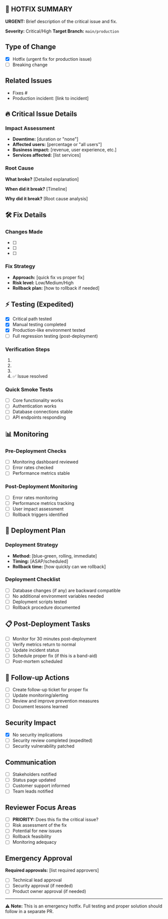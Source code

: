 ## 🚨 HOTFIX SUMMARY
**URGENT:** Brief description of the critical issue and fix.

**Severity:** Critical/High
**Target Branch:** `main/production`

## Type of Change
- [x] Hotfix (urgent fix for production issue)
- [ ] Breaking change

## Related Issues
- Fixes #
- Production incident: [link to incident]

## 🔥 Critical Issue Details
### Impact Assessment
- **Downtime:** [duration or "none"]
- **Affected users:** [percentage or "all users"]
- **Business impact:** [revenue, user experience, etc.]
- **Services affected:** [list services]

### Root Cause
**What broke?**
[Detailed explanation]

**When did it break?**
[Timeline]

**Why did it break?**
[Root cause analysis]

## 🛠️ Fix Details
### Changes Made
- [ ] 
- [ ] 
- [ ] 

### Fix Strategy
- **Approach:** [quick fix vs proper fix]
- **Risk level:** Low/Medium/High
- **Rollback plan:** [how to rollback if needed]

## ⚡ Testing (Expedited)
- [x] Critical path tested
- [x] Manual testing completed
- [x] Production-like environment tested
- [ ] Full regression testing (post-deployment)

### Verification Steps
1.
2.
3.
4. ✅ Issue resolved

### Quick Smoke Tests
- [ ] Core functionality works
- [ ] Authentication works
- [ ] Database connections stable
- [ ] API endpoints responding

## 📊 Monitoring
### Pre-Deployment Checks
- [ ] Monitoring dashboard reviewed
- [ ] Error rates checked
- [ ] Performance metrics stable

### Post-Deployment Monitoring
- [ ] Error rates monitoring
- [ ] Performance metrics tracking
- [ ] User impact assessment
- [ ] Rollback triggers identified

## 🚀 Deployment Plan
### Deployment Strategy
- **Method:** [blue-green, rolling, immediate]
- **Timing:** [ASAP/scheduled]
- **Rollback time:** [how quickly can we rollback]

### Deployment Checklist
- [ ] Database changes (if any) are backward compatible
- [ ] No additional environment variables needed
- [ ] Deployment scripts tested
- [ ] Rollback procedure documented

## 📋 Post-Deployment Tasks
- [ ] Monitor for 30 minutes post-deployment
- [ ] Verify metrics return to normal
- [ ] Update incident status
- [ ] Schedule proper fix (if this is a band-aid)
- [ ] Post-mortem scheduled

## 🔄 Follow-up Actions
- [ ] Create follow-up ticket for proper fix
- [ ] Update monitoring/alerting
- [ ] Review and improve prevention measures
- [ ] Document lessons learned

## Security Impact
- [x] No security implications
- [ ] Security review completed (expedited)
- [ ] Security vulnerability patched

## Communication
- [ ] Stakeholders notified
- [ ] Status page updated
- [ ] Customer support informed
- [ ] Team leads notified

## Reviewer Focus Areas
- [ ] **PRIORITY:** Does this fix the critical issue?
- [ ] Risk assessment of the fix
- [ ] Potential for new issues
- [ ] Rollback feasibility
- [ ] Monitoring adequacy

## Emergency Approval
**Required approvals:** [list required approvers]
- [ ] Technical lead approval
- [ ] Security approval (if needed)
- [ ] Product owner approval (if needed)

---
⚠️ **Note:** This is an emergency hotfix. Full testing and proper solution should follow in a separate PR.